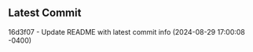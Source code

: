 
## Latest Commit
16d3f07 - Update README with latest commit info (2024-08-29 17:00:08 -0400) <Yunxi-Zhou>
